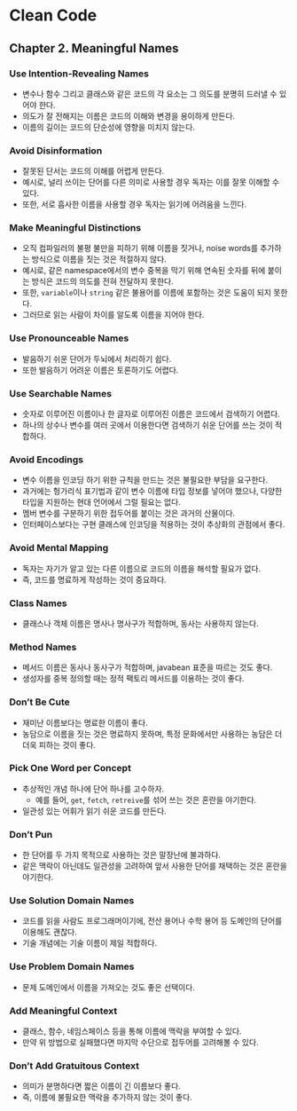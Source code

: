 # Clean Code

## Chapter 2. Meaningful Names

### Use Intention-Revealing Names

- 변수나 함수 그리고 클래스와 같은 코드의 각 요소는 그 의도를 분명히 드러낼 수 있어야 한다.
- 의도가 잘 전해지는 이름은 코드의 이해와 변경을 용이하게 만든다.
- 이름의 길이는 코드의 단순성에 영향을 미치지 않는다.

### Avoid Disinformation

- 잘못된 단서는 코드의 이해를 어렵게 만든다.
- 예시로, 널리 쓰이는 단어를 다른 의미로 사용할 경우 독자는 이를 잘못 이해할 수 있다.
- 또한, 서로 흡사한 이름을 사용할 경우 독자는 읽기에 어려움을 느낀다.

### Make Meaningful Distinctions

- 오직 컴파일러의 불평 불만을 피하기 위해 이름을 짓거나, noise words를 추가하는 방식으로 이름을 짓는 것은 적절하지 않다.
- 예시로, 같은 namespace에서의 변수 중복을 막기 위해 연속된 숫자를 뒤에 붙이는 방식은 코드의 의도를 전혀 전달하지 못한다.
- 또한, `variable`이나 `string` 같은 불용어를 이름에 포함하는 것은 도움이 되지 못한다.
- 그러므로 읽는 사람이 차이를 알도록 이름을 지어야 한다.

### Use Pronounceable Names

- 발음하기 쉬운 단어가 두뇌에서 처리하기 쉽다.
- 또한 발음하기 어려운 이름은 토론하기도 어렵다.

### Use Searchable Names

- 숫자로 이루어진 이름이나 한 글자로 이루어진 이름은 코드에서 검색하기 어렵다.
- 하나의 상수나 변수를 여러 곳에서 이용한다면 검색하기 쉬운 단어를 쓰는 것이 적합하다.

### Avoid Encodings

- 변수 이름을 인코딩 하기 위한 규칙을 만드는 것은 불필요한 부담을 요구한다.
- 과거에는 헝가리식 표기법과 같이 변수 이름에 타입 정보를 넣어야 했으나, 다양한 타입을 지원하는 현대 언어에서 그럴 필요는 없다.
- 멤버 변수를 구분하기 위한 접두어를 붙이는 것은 과거의 산물이다.
- 인터페이스보다는 구현 클래스에 인코딩을 적용하는 것이 추상화의 관점에서 좋다.

### Avoid Mental Mapping

- 독자는 자기가 알고 있는 다른 이름으로 코드의 이름을 해석할 필요가 없다.
- 즉, 코드를 명료하게 작성하는 것이 중요하다.

### Class Names

- 클래스나 객체 이름은 명사나 명사구가 적합하며, 동사는 사용하지 않는다.

### Method Names

- 메서드 이름은 동사나 동사구가 적합하며, javabean 표준을 따르는 것도 좋다.
- 생성자를 중복 정의할 때는 정적 팩토리 메서드를 이용하는 것이 좋다.

### Don’t Be Cute

- 재미난 이름보다는 명료한 이름이 좋다.
- 농담으로 이름을 짓는 것은 명료하지 못하며, 특정 문화에서만 사용하는 농담은 더더욱 피하는 것이 좋다.

### Pick One Word per Concept

- 추상적인 개념 하나에 단어 하나를 고수하자.
  - 예를 들어, `get`, `fetch`, `retreive`를 섞어 쓰는 것은 혼란을 야기한다.
- 일관성 있는 어휘가 읽기 쉬운 코드를 만든다.

### Don’t Pun

- 한 단어를 두 가지 목적으로 사용하는 것은 말장난에 불과하다.
- 같은 맥락이 아닌데도 일관성을 고려하여 앞서 사용한 단어를 채택하는 것은 혼란을 야기한다.

### Use Solution Domain Names

- 코드를 읽을 사람도 프로그래머이기에, 전산 용어나 수학 용어 등 도메인의 단어를 이용해도 괜찮다.
- 기술 개념에는 기술 이름이 제일 적합하다.

### Use Problem Domain Names

- 문제 도메인에서 이름을 가져오는 것도 좋은 선택이다.

### Add Meaningful Context

- 클래스, 함수, 네임스페이스 등을 통해 이름에 맥락을 부여할 수 있다.
- 만약 위 방법으로 실패했다면 마지막 수단으로 접두어를 고려해볼 수 있다.

### Don’t Add Gratuitous Context

- 의미가 분명하다면 짧은 이름이 긴 이름보다 좋다.
- 즉, 이름에 불필요한 맥락을 추가하지 않는 것이 좋다.


